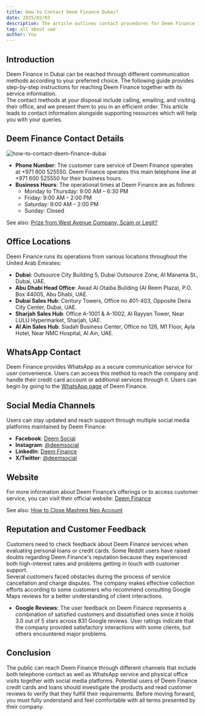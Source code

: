 ```yaml
---
title: How to Contact Deem Finance Dubai?
date: 2025/02/03
description: The article outlines contact procedures for Deem Finance in Dubai and presents service information and customer assessment.
tag: all about uae
author: You
---
```


## Introduction

Deem Finance in Dubai can be reached through different communication methods according to your preferred choice. The following guide provides step-by-step instructions for reaching Deem Finance together with its service information.  
The contact methods at your disposal include calling, emailing, and visiting their office, and we present them to you in an efficient order. This article leads to contact information alongside supporting resources which will help you with your queries.

## Deem Finance Contact Details

![how-to-contact-deem-finance-dubai](/images/deem-finance-dubai.jpg)

- **Phone Number**: The customer care service of Deem Finance operates at +971 600 525550. Deem Finance operates this main telephone line at +971 600 525550 for their business hours.
- **Business Hours**: The operational times at Deem Finance are as follows:
  - Monday to Thursday: 9:00 AM – 6:30 PM
  - Friday: 9:00 AM – 2:00 PM
  - Saturday: 9:00 AM – 2:00 PM
  - Sunday: Closed

See also: [Prize from West Avenue Company, Scam or Legit?](https://uaedays.vercel.app/posts/west-avenue-scam)

## Office Locations

Deem Finance runs its operations from various locations throughout the United Arab Emirates:
- **Dubai**: Outsource City Building 5, Dubai Outsource Zone, Al Manama St., Dubai, UAE.
- **Abu Dhabi Head Office**: Awad Al Otaiba Building (Al Reem Plaza), P.O. Box 44005, Abu Dhabi, UAE.
- **Dubai Sales Hub**: Century Towers, Office no 401-403, Opposite Deira City Center, Dubai, UAE.
- **Sharjah Sales Hub**: Office A-1001 & A-1002, Al Rayyan Tower, Near LULU Hypermarket, Sharjah, UAE.
- **Al Ain Sales Hub**: Siadah Business Center, Office no 126, M1 Floor, Ayla Hotel, Near NMC Hospital, Al Ain, UAE.

## WhatsApp Contact

Deem Finance provides WhatsApp as a secure communication service for user convenience. Users can access this method to reach the company and handle their credit card account or additional services through it.  Users can begin by going to the [WhatsApp page](https://deem.io/cards/whatsapp) of Deem Finance.

## Social Media Channels

Users can stay updated and reach support through multiple social media platforms maintained by Deem Finance:
- **Facebook**: [Deem Social](https://facebook.com/deemsocial)
- **Instagram**: [@deemsocial](https://www.instagram.com/deemsocial)
- **LinkedIn**: [Deem Finance](https://www.linkedin.com/company/deem-finance)
- **X/Twitter**: [@deemsocial](https://twitter.com/deemsocial)

## Website

For more information about Deem Finance’s offerings or to access customer service, you can visit their official website: [Deem Finance](https://www.deemfinance.com)

See also: [How to Close Mashreq Neo Account](https://uaedays.vercel.app/posts/how-to-close-mashreq-neo-account)

## Reputation and Customer Feedback

Customers need to check feedback about Deem Finance services when evaluating personal loans or credit cards. Some Reddit users have raised doubts regarding Deem Finance's reputation because they experienced both high-interest rates and problems getting in touch with customer support.  
Several customers faced obstacles during the process of service cancellation and charge disputes. The company makes effective collection efforts according to some customers who recommend consulting Google Maps reviews for a better understanding of client interactions.  
- **Google Reviews**: The user feedback on Deem Finance represents a combination of satisfied customers and dissatisfied ones since it holds 3.0 out of 5 stars across 831 Google reviews. User ratings indicate that the company provided satisfactory interactions with some clients, but others encountered major problems.

## Conclusion

The public can reach Deem Finance through different channels that include both telephone contact as well as WhatsApp service and physical office visits together with social media platforms. Potential users of Deem Finance credit cards and loans should investigate the products and read customer reviews to verify that they fulfill their requirements. Before moving forward, you must fully understand and feel comfortable with all terms presented by their company.
